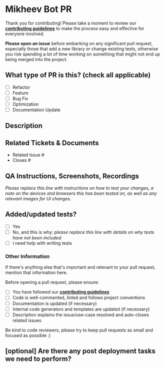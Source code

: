 # Mikheev Bot PR

Thank you for contributing! Please take a moment to review our [**contributing guidelines**](https://github.com/maxbarsukov/mikheev-bot/blob/master/.github/CONTRIBUTING.md)
to make the process easy and effective for everyone involved.

**Please open an issue** before embarking on any significant pull request, especially those that
add a new library or change existing tests, otherwise you risk spending a lot of time working
on something that might not end up being merged into the project.

## What type of PR is this? (check all applicable)

- [ ] Refactor
- [ ] Feature
- [ ] Bug Fix
- [ ] Optimization
- [ ] Documentation Update

## Description

## Related Tickets & Documents

<!--
For pull requests that relate or close an issue, please include them
below.  We like to follow [Github's guidance on linking issues to pull requests](https://docs.github.com/en/issues/tracking-your-work-with-issues/linking-a-pull-request-to-an-issue).

For example having the text: "closes #1234" would connect the current pull
request to issue 1234.  And when we merge the pull request, Github will
automatically close the issue.
-->

- Related Issue #
- Closes #

## QA Instructions, Screenshots, Recordings

_Please replace this line with instructions on how to test your changes, a note
on the devices and browsers this has been tested on, as well as any relevant
images for UI changes._

## Added/updated tests?

- [ ] Yes
- [ ] No, and this is why: _please replace this line with details on why tests
  have not been included_
- [ ] I need help with writing tests

### Other Information

If there's anything else that's important and relevant to your pull
request, mention that information here.

Before opening a pull request, please ensure:

- [ ] You have followed our [**contributing guidelines**](https://github.com/maxbarsukov/mikheev-bot/blob/master/.github/CONTRIBUTING.md)
- [ ] Code is well-commented, linted and follows project conventions
- [ ] Documentation is updated (if necessary)
- [ ] Internal code generators and templates are updated (if necessary)
- [ ] Description explains the issue/use-case resolved and auto-closes related issues

Be kind to code reviewers, please try to keep pull requests as small and focused as possible :)

## [optional] Are there any post deployment tasks we need to perform?
